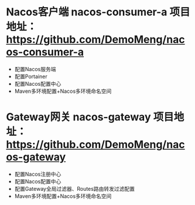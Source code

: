 # Nacos客户端  nacos-consumer-a 项目地址： https://github.com/DemoMeng/nacos-consumer-a
- 配置Nacos服务端
- 配置Portainer
- 配置Nacos配置中心
- Maven多环境配置+Nacos多环境命名空间  


# Gateway网关  nacos-gateway 项目地址： https://github.com/DemoMeng/nacos-gateway
- 配置Nacos注册中心
- 配置Nacos配置中心
- 配置Gateway全局过滤器、Routes路由转发过滤配置
- Maven多环境配置+Nacos多环境命名空间
 